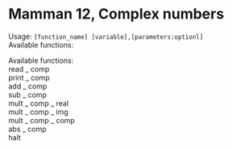 <h1>Mamman 12, Complex numbers</h1>
Usage: <code>[function_name] [variable],[parameters:optionl]</code>
<br/>
Available functions: <br/>
<p>
Available functions:<br/>
read _ comp<br/>
print _ comp<br/>
add _ comp<br/>
sub _ comp<br/>
mult _ comp _ real<br/>
mult _ comp _ img<br/>
mult _ comp _ comp<br/>
abs _ comp<br/>
halt<br/>
<p/>
